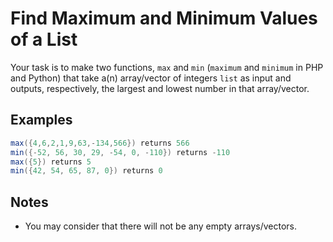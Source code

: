 # Find Maximum and Minimum Values of a List

Your task is to make two functions, ```max``` and ```min``` (`maximum` and `minimum` in PHP and Python) that take a(n)
array/vector of integers ```list``` as input and outputs, respectively, the largest and lowest number in that
array/vector.

## Examples

```java
max({4,6,2,1,9,63,-134,566}) returns 566
min({-52, 56, 30, 29, -54, 0, -110}) returns -110
max({5}) returns 5
min({42, 54, 65, 87, 0}) returns 0
```

## Notes

- You may consider that there will not be any empty arrays/vectors.
